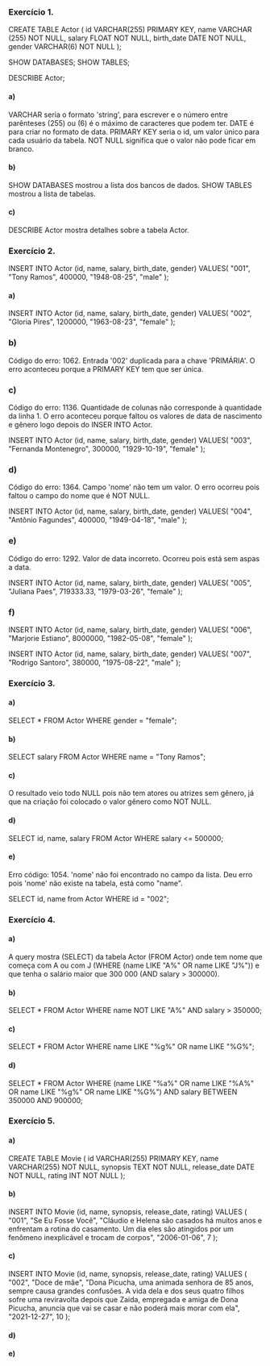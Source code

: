 ### Exercício 1.

CREATE TABLE Actor (
    id VARCHAR(255) PRIMARY KEY,
    name VARCHAR (255) NOT NULL,
    salary FLOAT NOT NULL,
    birth_date DATE NOT NULL,
    gender VARCHAR(6) NOT NULL
);

SHOW DATABASES;
SHOW TABLES;

DESCRIBE Actor;


#### a)
VARCHAR seria o formato 'string', para escrever e o número entre parênteses (255) ou (6) é o máximo de caracteres que podem ter.
DATE é para criar no formato de data.
PRIMARY KEY seria o id, um valor único para cada usuário da tabela.
NOT NULL significa que o valor não pode ficar em branco.

#### b)
SHOW DATABASES mostrou a lista dos bancos de dados. SHOW TABLES mostrou a lista de tabelas.

#### c)
DESCRIBE Actor mostra detalhes sobre a tabela Actor.

### Exercício 2.

INSERT INTO Actor (id, name, salary, birth_date, gender)
VALUES(
  "001", 
  "Tony Ramos",
  400000,
  "1948-08-25", 
  "male"
);

#### a)
INSERT INTO Actor (id, name, salary, birth_date, gender)
VALUES(
  "002", 
  "Gloria Pires",
  1200000,
  "1963-08-23", 
  "female"
);

### b)
Código do erro: 1062. Entrada '002' duplicada para a chave 'PRIMÁRIA'.
O erro aconteceu porque a PRIMARY KEY tem que ser única.

### c)
Código do erro: 1136. Quantidade de colunas não corresponde à quantidade da linha 1.
O erro aconteceu porque faltou os valores de data de nascimento e gênero logo depois do INSER INTO Actor.

INSERT INTO Actor (id, name, salary, birth_date, gender)
VALUES(
  "003", 
  "Fernanda Montenegro",
  300000,
  "1929-10-19", 
  "female"
);

### d)
Código do erro: 1364. Campo 'nome' não tem um valor.
O erro ocorreu pois faltou o campo do nome que é NOT NULL.

INSERT INTO Actor (id, name, salary, birth_date, gender)
VALUES(
  "004",
  "Antônio Fagundes",
  400000,
  "1949-04-18", 
  "male"
);

### e)
Código do erro: 1292. Valor de data incorreto.
Ocorreu pois está sem aspas a data.

INSERT INTO Actor (id, name, salary, birth_date, gender)
VALUES(
  "005", 
  "Juliana Paes",
  719333.33,
  "1979-03-26", 
  "female"
);

### f)

INSERT INTO Actor (id, name, salary, birth_date, gender)
VALUES(
  "006", 
  "Marjorie Estiano",
  8000000,
  "1982-05-08", 
  "female"
);

INSERT INTO Actor (id, name, salary, birth_date, gender)
VALUES(
  "007", 
  "Rodrigo Santoro",
  380000,
  "1975-08-22", 
  "male"
);

### Exercício 3.

#### a)
SELECT * FROM Actor
WHERE gender = "female";

#### b)
SELECT salary FROM Actor
WHERE name = "Tony Ramos";

#### c)
O resultado veio todo NULL pois não tem atores ou atrizes sem gênero, já que na criação foi colocado o valor gênero como NOT NULL.

#### d)
SELECT id, name, salary FROM Actor
WHERE salary <= 500000;

#### e)
Erro código: 1054. 'nome' não foi encontrado no campo da lista.
Deu erro pois 'nome' não existe na tabela, está como "name".

SELECT id, name from Actor 
WHERE id = "002";

### Exercício 4.

#### a)
A query mostra (SELECT) da tabela Actor (FROM Actor) onde tem nome que começa com A ou com J (WHERE (name LIKE "A%" OR name LIKE "J%")) e que tenha o salário
maior que 300 000 (AND salary > 300000).

#### b)
SELECT * FROM Actor
WHERE name NOT LIKE "A%" AND salary > 350000;

#### c)
SELECT * FROM Actor
WHERE name LIKE "%g%" OR name LIKE "%G%";

#### d)
SELECT * FROM Actor
WHERE (name LIKE "%a%" OR name LIKE "%A%" OR name LIKE "%g%" OR name LIKE "%G%") 
AND salary BETWEEN 350000 AND 900000;

### Exercício 5.

#### a)
CREATE TABLE Movie (
	id VARCHAR(255) PRIMARY KEY,
	name VARCHAR(255) NOT NULL, 
	synopsis TEXT NOT NULL, 
	release_date DATE NOT NULL,
	rating INT NOT NULL
);

#### b)
INSERT INTO Movie (id, name, synopsis, release_date, rating)
VALUES (
	"001",
    "Se Eu Fosse Você",
    "Cláudio e Helena são casados há muitos anos e enfrentam a rotina do casamento. Um dia eles são atingidos por um fenômeno inexplicável e trocam de corpos",
    "2006-01-06",
    7
);

#### c)
INSERT INTO Movie (id, name, synopsis, release_date, rating)
VALUES (
	"002",
    "Doce de mãe",
    "Dona Picucha, uma animada senhora de 85 anos, sempre causa grandes confusões. A vida dela e dos seus quatro filhos sofre uma reviravolta depois que Zaida, empregada e amiga de Dona Picucha, anuncia que vai se casar e não poderá mais morar com ela",
    "2021-12-27",
    10
);


#### d)


#### e)